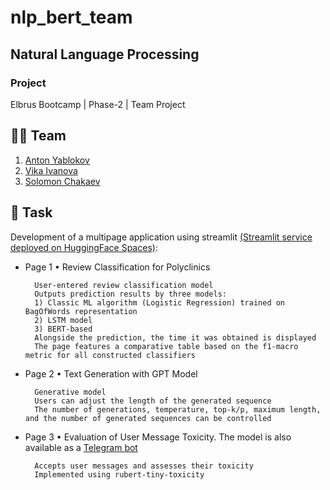 # nlp_bert_team

## Natural Language Processing

### Project

Elbrus Bootcamp | Phase-2 | Team Project

## 🦸‍♂️ Team
1. [Anton Yablokov](https://github.com/AntNikYab)
2. [Vika Ivanova](https://github.com/Vikaska031)
3. [Solomon Chakaev](https://github.com/veidlink)

## 🎯 Task    
Development of a multipage application using streamlit [(Streamlit service deployed on HuggingFace Spaces)](https://huggingface.co/spaces/AntNikYab/NaturalLanguageProcessing):

- Page 1 • Review Classification for Polyclinics

        User-entered review classification model
        Outputs prediction results by three models:
        1) Classic ML algorithm (Logistic Regression) trained on BagOfWords representation
        2) LSTM model
        3) BERT-based
        Alongside the prediction, the time it was obtained is displayed
        The page features a comparative table based on the f1-macro metric for all constructed classifiers

- Page 2 • Text Generation with GPT Model

        Generative model 
        Users can adjust the length of the generated sequence
        The number of generations, temperature, top-k/p, maximum length, and the number of generated sequences can be controlled

- Page 3 • Evaluation of User Message Toxicity. The model is also available as a [Telegram bot](https://t.me/ToxicElbBot)

        Accepts user messages and assesses their toxicity
        Implemented using rubert-tiny-toxicity
